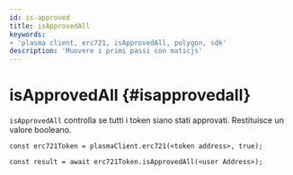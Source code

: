 ```yaml
---
id: is-approved
title: isApprovedAll
keywords:
- 'plasma client, erc721, isApprovedAll, polygon, sdk'
description: 'Muovere i primi passi con maticjs'
---
```


# isApprovedAll {#isapprovedall}

`isApprovedAll` controlla se tutti i token siano stati approvati. Restituisce un valore booleano.

```
const erc721Token = plasmaClient.erc721(<token address>, true);

const result = await erc721Token.isApprovedAll(<user Address>);

```
